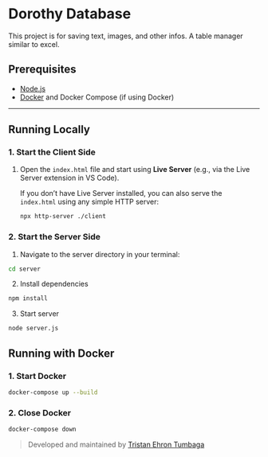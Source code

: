 # Dorothy Database

This project is for saving text, images, and other infos. A table manager similar to excel.

## Prerequisites
- [Node.js](https://nodejs.org/)
- [Docker](https://www.docker.com/) and Docker Compose (if using Docker)

---

## Running Locally

### 1. Start the Client Side
1. Open the `index.html` file and start using **Live Server** (e.g., via the Live Server extension in VS Code).

   If you don’t have Live Server installed, you can also serve the `index.html` using any simple HTTP server:
   ```bash
   npx http-server ./client 
    ```

### 2. Start the Server Side
1. Navigate to the server directory in your terminal:
```bash
cd server
```
2. Install dependencies
```bash 
npm install
```
3. Start server
```bash
node server.js
```

## Running with Docker

### 1. Start Docker 
```bash
docker-compose up --build
``` 

### 2. Close Docker
```bash
docker-compose down
```

> Developed and maintained by [Tristan Ehron Tumbaga](https://github.com/Etan31)
